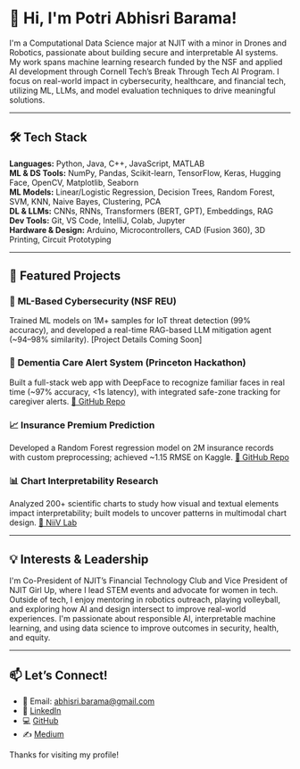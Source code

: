# 👋 Hi, I'm Potri Abhisri Barama!

I'm a Computational Data Science major at NJIT with a minor in Drones and Robotics, passionate about building secure and interpretable AI systems. My work spans machine learning research funded by the NSF and applied AI development through Cornell Tech’s Break Through Tech AI Program. I focus on real-world impact in cybersecurity, healthcare, and financial tech, utilizing ML, LLMs, and model evaluation techniques to drive meaningful solutions.

---

## 🛠 Tech Stack

**Languages:** Python, Java, C++, JavaScript, MATLAB  
**ML & DS Tools:** NumPy, Pandas, Scikit-learn, TensorFlow, Keras, Hugging Face, OpenCV, Matplotlib, Seaborn  
**ML Models:** Linear/Logistic Regression, Decision Trees, Random Forest, SVM, KNN, Naive Bayes, Clustering, PCA  
**DL & LLMs:** CNNs, RNNs, Transformers (BERT, GPT), Embeddings, RAG  
**Dev Tools:** Git, VS Code, IntelliJ, Colab, Jupyter  
**Hardware & Design:** Arduino, Microcontrollers, CAD (Fusion 360), 3D Printing, Circuit Prototyping

---

## 📌 Featured Projects

### 🔐 **ML-Based Cybersecurity (NSF REU)**
Trained ML models on 1M+ samples for IoT threat detection (99% accuracy), and developed a real-time RAG-based LLM mitigation agent (~94–98% similarity). [Project Details Coming Soon]

### 🧠 **Dementia Care Alert System (Princeton Hackathon)**
Built a full-stack web app with DeepFace to recognize familiar faces in real time (~97% accuracy, <1s latency), with integrated safe-zone tracking for caregiver alerts. [🔗 GitHub Repo](https://github.com/lakshita1212/HackPrinceton)

### 📈 **Insurance Premium Prediction**
Developed a Random Forest regression model on 2M insurance records with custom preprocessing; achieved ~1.15 RMSE on Kaggle. [🔗 GitHub Repo](https://github.com/Abhisri436/Insurance_Premium_Prediction)

### 📊 **Chart Interpretability Research**
Analyzed 200+ scientific charts to study how visual and textual elements impact interpretability; built models to uncover patterns in multimodal chart design. [🔗 NiiV Lab](http://niiv.njitvis.com)

---

## 💡 Interests & Leadership

I'm Co-President of NJIT’s Financial Technology Club and Vice President of NJIT Girl Up, where I lead STEM events and advocate for women in tech.  
Outside of tech, I enjoy mentoring in robotics outreach, playing volleyball, and exploring how AI and design intersect to improve real-world experiences. I'm passionate about responsible AI, interpretable machine learning, and using data science to improve outcomes in security, health, and equity.

---

## 📫 Let’s Connect!

- 📧 Email: abhisri.barama@gmail.com  
- 🔗 [LinkedIn](https://www.linkedin.com/in/potri-abhisri-barama)  
- 💻 [GitHub](https://github.com/Abhisri436)
- ✍️ [Medium](https://medium.com/@PotriAbhisri)

Thanks for visiting my profile!
